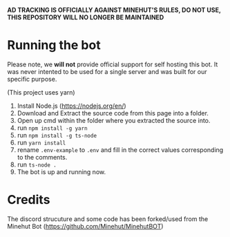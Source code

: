 **AD TRACKING IS OFFICIALLY AGAINST MINEHUT'S RULES, DO NOT USE, THIS REPOSITORY WILL NO LONGER BE MAINTAINED**

# Running the bot

Please note, we **will not** provide official support for self hosting this bot. It was never intented to be used for a single server and was built for our specific purpose.

(This project uses yarn)
1. Install Node.js (https://nodejs.org/en/)
2. Download and Extract the source code from this page into a folder.
3. Open up cmd within the folder where you extracted the source into.
4. run `npm install -g yarn`
5. run `npm install -g ts-node`
6. run `yarn install`
7. rename `.env-example` to `.env` and fill in the correct values corresponding to the comments.
6. run `ts-node .`
9. The bot is up and running now.

# Credits

The discord strucuture and some code has been forked/used from the Minehut Bot (https://github.com/Minehut/MinehutBOT)

